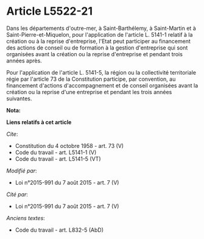 # Article L5522-21

Dans les départements d'outre-mer, à Saint-Barthélemy, à Saint-Martin et à Saint-Pierre-et-Miquelon, pour l'application de
l'article L. 5141-1 relatif à la création ou à la reprise d'entreprise, l'Etat peut participer au financement des actions de
conseil ou de formation à la gestion d'entreprise qui sont organisées avant la création ou la reprise d'entreprise et pendant
trois années après. 

Pour l'application de l'article L. 5141-5, la région ou la collectivité territoriale régie par l'article 73 de la
Constitution participe, par convention, au financement d'actions d'accompagnement et de conseil organisées avant la création
ou la reprise d'une entreprise et pendant les trois années suivantes.

**Nota:**



**Liens relatifs à cet article**

_Cite_:

  - Constitution du 4 octobre 1958 - art. 73 (V)
  - Code du travail - art. L5141-1 (V)
  - Code du travail - art. L5141-5 (VT)

_Modifié par_:

  - Loi n°2015-991 du 7 août 2015 - art. 7 (V)

_Cité par_:

  - Loi n°2015-991 du 7 août 2015 - art. 7 (V)

_Anciens textes_:

  - Code du travail - art. L832-5 (AbD)
